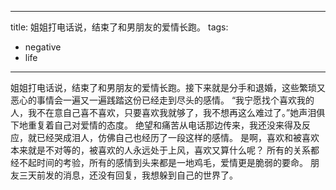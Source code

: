 
---
title: 姐姐打电话说，结束了和男朋友的爱情长跑。
tags:
  - negative
  - life
---

姐姐打电话说，结束了和男朋友的爱情长跑。接下来就是分手和退婚，这些繁琐又恶心的事情会一遍又一遍践踏这份已经走到尽头的感情。
“我宁愿找个喜欢我的人，我不在意自己喜不喜欢，只要喜欢我就够了，我不想再这么难过了。”她声泪俱下地重复着自己对爱情的态度。
绝望和痛苦从电话那边传来，我还没来得及反应，就已经哭成泪人，仿佛自己也经历了一段这样的感情。
是啊，喜欢和被喜欢本来就是不对等的，被喜欢的人永远处于上风，喜欢又算什么呢？
所有的关系都经不起时间的考验，所有的感情到头来都是一地鸡毛，爱情更是脆弱的要命。
朋友三天前发的消息，还没有回复，我想躲到自己的世界了。